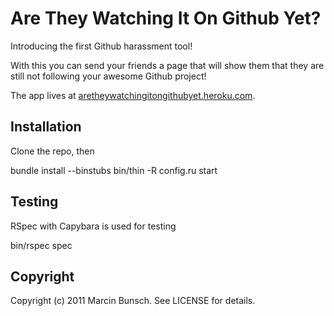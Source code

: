 Are They Watching It On Github Yet?
===================================

Introducing the first Github harassment tool!

With this you can send your friends a page that will show them that they are still not following your awesome Github project!

The app lives at [aretheywatchingitongithubyet.heroku.com](http://aretheywatchingitongithubyet.heroku.com/).

Installation
------------

Clone the repo, then

  bundle install --binstubs
  bin/thin -R config.ru start


Testing
------------

RSpec with Capybara is used for testing

  bin/rspec spec

Copyright
---------

Copyright (c) 2011 Marcin Bunsch. See LICENSE for details.

